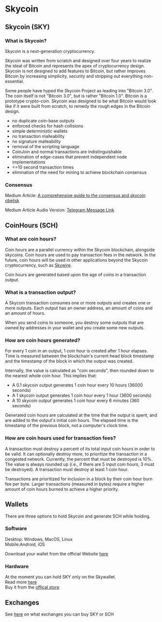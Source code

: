 # Skycoin

## Skycoin (SKY)

### What is Skycoin?

Skycoin is a next-generation cryptocurrency.

Skycoin was written from scratch and designed over four years to realize the ideal of Bitcoin and represents the apex of cryptocurrency design. Skycoin is not designed to add features to Bitcoin, but rather improves Bitcoin by increasing simplicity, security and stripping out everything non-essential.

Some people have hyped the Skycoin Project as leading into "Bitcoin 3.0". The coin itself is not "Bitcoin 3.0", but is rather "Bitcoin 1.0". Bitcoin is a prototype crypto-coin. Skycoin was designed to be what Bitcoin would look like if it were built from scratch, to remedy the rough edges in the Bitcoin design.

* no duplicate coin-base outputs
* enforced checks for hash collisions
* simple deterministic wallets
* no transaction malleability
* no signature malleability
* removal of the scripting language
* CoinJoin and normal transactions are indistinguishable
* elimination of edge-cases that prevent independent node implementations
* <=10 second transaction times
* elimination of the need for mining to achieve blockchain consensus

### Consensus

Medium Article: [A comprehensive guide to the consensus and skycoin obelisk](https://medium.com/@bksquared1024/a-comprehensive-guide-to-consensus-and-skycoins-obelisk-ed8b768749ff)

Medium Article Audio Version: [Telegram Message Link](https://t.me/SkyfleetNews/2757)

## CoinHours (SCH)

### What are coin hours?

Coin hours are a parallel currency within the Skycoin blockchain, alongside skycoins.  Coin hours are used to pay transaction fees in the network.  In the future, coin hours will be used in other applications beyond the Skycoin cryptocurrency, such as [Skywire](../../Skywire/wiki).

Coin hours are generated based upon the age of coins in a transaction output.

### What is a transaction output?

A Skycoin transaction consumes one or more outputs and creates one or more outputs.  Each output has an owner address, an amount of coins and an amount of hours.

When you send coins to someone, you destroy some outputs that are owned by addresses in your wallet and you create some new outputs.

### How are coin hours generated?

For every 1 coin in an output, 1 coin hour is created after 1 hour elapses.  Time is measured between the blockchain's current head block timestamp and the timestamp of the block in which the output was created.

Internally, the value is calculated as "coin seconds", then rounded down to the nearest whole coin hour. This implies that:

* A 0.1 skycoin output generates 1 coin hour every 10 hours (36000 seconds)
* A 1 skycoin output generates 1 coin hour every 1 hour (3600 seconds)
* A 10 skycoin output generates 1 coin hour every 6 minutes (360 seconds)

Generated coin hours are calculated at the time that the output is spent, and are added to the output's initial coin hours.  The elapsed time is the timestamp of the previous block, not a computer's clock time.

### How are coin hours used for transaction fees?

A transaction must destroy a percent of its total input coin hours in order to be valid.  It can optionally destroy more, to prioritize the transaction in a congested network.  Currently, the percent that must be destroyed is 10%. The value is always rounded up (i.e., if there are 5 input coin hours, 3 must be destroyed).  A transaction must destroy at least 1 coin hour.

Transactions are prioritized for inclusion in a block by their coin hour burn fee per byte.  Larger transactions (measured in bytes) require a higher amount of coin hours burned to achieve a higher priority.  

## Wallets

There are three options to hold Skycoin and generate SCH while holding.

### Software

Desktop: Windows, MacOS, Linux<br>
Mobile:Android, iOS<br>

Download your wallet from the official Website [here](https://www.skycoin.com/downloads/)

### Hardware

At the moment you can hold SKY only on the Skywallet.<br>
Read more [here](../../hardware/skywallet/index.md)<br>
Buy it from the [offical store](https://store.skycoin.com/products/skywallet)


## Exchanges

See [here](../../exchanges.md) on what exchanges you can buy SKY or SCH